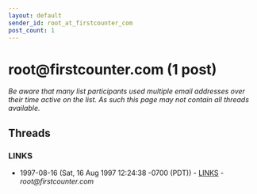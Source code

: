 ```yaml
---
layout: default
sender_id: root_at_firstcounter_com
post_count: 1
---
```


# root<span>@</span>firstcounter.com (1 post)

_Be aware that many list participants used multiple email addresses over their time active on the list. As such this page may not contain all threads available._

## Threads

### LINKS
+ 1997-08-16 (Sat, 16 Aug 1997 12:24:38 -0700 (PDT)) - [LINKS](/archive/1997/08/4b4557e2f9cfb9f995e7f2c19fb0e3865e1cec0ce7abc4c5936a6c9c45ed048f) - _root@firstcounter.com_

